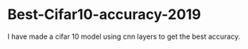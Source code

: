 # Best-Cifar10-accuracy-2019
I have made a cifar 10 model using cnn layers to get the best accuracy.
